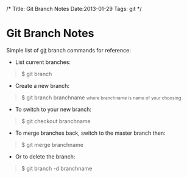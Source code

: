 /*
Title: Git Branch Notes
Date:2013-01-29
Tags: git
*/

# Git Branch Notes

Simple list of [git](http://git-scm.com/) branch commands for reference:

- List current branches:
> $ git branch

- Create a new branch:
> $ git branch branchname
><small>where branchname is name of your choosing</small>

- To switch to your new branch:
> $ git checkout branchname

- To merge branches back, switch to the master branch then:
> $ git merge branchname 

- Or to delete the branch:
> $ git branch -d branchname




